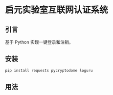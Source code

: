 # 启元实验室互联网认证系统

## 引言

基于 Python 实现一键登录和注销。

## 安装

```bash
pip install requests pycryptodome loguru 
``` 

## 用法